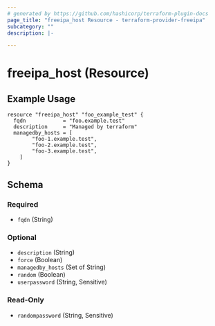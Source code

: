 ```yaml
---
# generated by https://github.com/hashicorp/terraform-plugin-docs
page_title: "freeipa_host Resource - terraform-provider-freeipa"
subcategory: ""
description: |-

---
```


# freeipa_host (Resource)


## Example Usage

```hcl
resource "freeipa_host" "foo_example_test" {
  fqdn            = "foo.example.test"
  description     = "Managed by terraform"
  managedby_hosts = [
        "foo-1.example.test",
        "foo-2.example.test",
        "foo-3.example.test",
    ]
}
```


<!-- schema generated by tfplugindocs -->
## Schema

### Required

- `fqdn` (String)

### Optional

- `description` (String)
- `force` (Boolean)
- `managedby_hosts` (Set of String)
- `random` (Boolean)
- `userpassword` (String, Sensitive)

### Read-Only

- `randompassword` (String, Sensitive)
